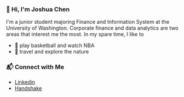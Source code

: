 ### 👋 Hi, I'm Joshua Chen
I'm a junior student majoring Finance and Information System at the University of Washington. Corporate finance and data analytics are two areas that interest me the most. In my spare time, I like to  
* 🏀 play basketball and watch NBA
* 🚞 travel and explore the nature
### 📬 Connect with Me
* [Linkedin](https://www.linkedin.com/in/joshua-chen-a10359196/)  
* [Handshake](https://app.joinhandshake.com/stu/users/25551408)
